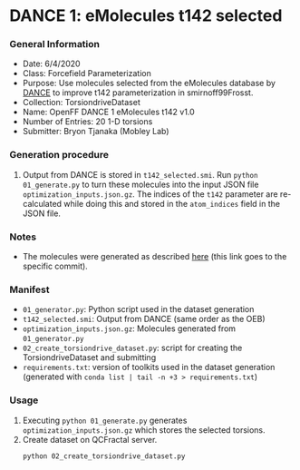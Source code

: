 # DANCE 1: eMolecules t142 selected

### General Information

- Date: 6/4/2020
- Class: Forcefield Parameterization
- Purpose: Use molecules selected from the eMolecules database by
  [DANCE](https://github.com/btjnaka/dance) to improve t142 parameterization in
  smirnoff99Frosst.
- Collection: TorsiondriveDataset
- Name: OpenFF DANCE 1 eMolecules t142 v1.0
- Number of Entries: 20 1-D torsions
- Submitter: Bryon Tjanaka (Mobley Lab)

### Generation procedure

1. Output from DANCE is stored in `t142_selected.smi`. Run
   `python 01_generate.py` to turn these molecules into the input JSON file
   `optimization_inputs.json.gz`. The indices of the `t142` parameter are
   re-calculated while doing this and stored in the `atom_indices` field in the
   JSON file.

### Notes

- The molecules were generated as described
  [here](https://github.com/btjanaka/dance/blob/c339368b398564cecce7e21cd88fdb3f3d2e363e/examples/t142-emolecules/README.md)
  (this link goes to the specific commit).

### Manifest

- `01_generator.py`: Python script used in the dataset generation
- `t142_selected.smi`: Output from DANCE (same order as the OEB)
- `optimization_inputs.json.gz`: Molecules generated from `01_generator.py`
- `02_create_torsiondrive_dataset.py`: script for creating the
  TorsiondriveDataset and submitting
- `requirements.txt`: version of toolkits used in the dataset generation
  (generated with `conda list | tail -n +3 > requirements.txt`)

### Usage

1. Executing `python 01_generate.py` generates `optimization_inputs.json.gz`
   which stores the selected torsions.
2. Create dataset on QCFractal server.
   ```
   python 02_create_torsiondrive_dataset.py
   ```

